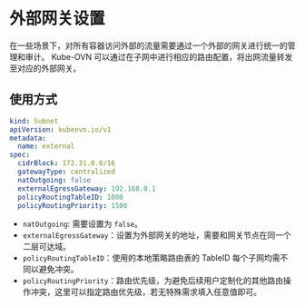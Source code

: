 # 外部网关设置

在一些场景下，对所有容器访问外部的流量需要通过一个外部的网关进行统一的管理和审计。
Kube-OVN 可以通过在子网中进行相应的路由配置，将出网流量转发至对应的外部网关。

## 使用方式

```yaml
kind: Subnet
apiVersion: kubeovn.io/v1
metadata:
  name: external
spec:
  cidrBlock: 172.31.0.0/16
  gatewayType: centralized
  natOutgoing: false
  externalEgressGateway: 192.168.0.1
  policyRoutingTableID: 1000
  policyRoutingPriority: 1500
```

- `natOutgoing`: 需要设置为 `false`。
- `externalEgressGateway`：设置为外部网关的地址，需要和网关节点在同一个二层可达域。
- `policyRoutingTableID`：使用的本地策略路由表的 TableID 每个子网均需不同以避免冲突。
- `policyRoutingPriority`：路由优先级，为避免后续用户定制化的其他路由操作冲突，这里可以指定路由优先级，若无特殊需求填入任意值即可。
